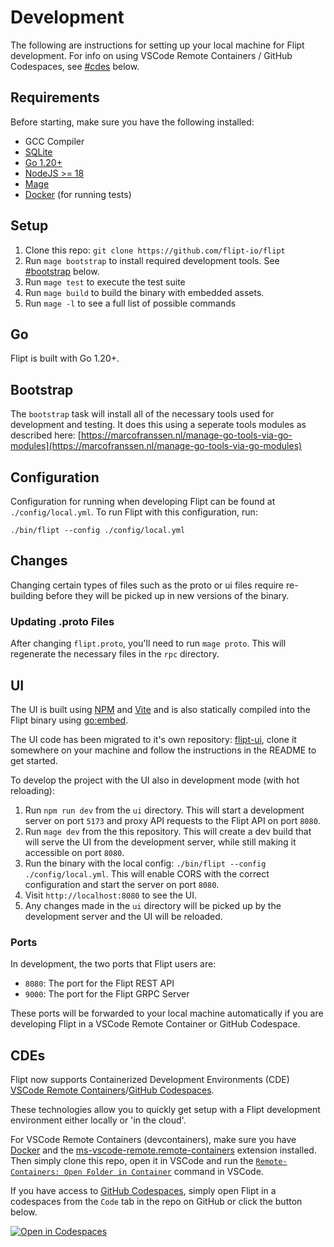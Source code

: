 # Development

The following are instructions for setting up your local machine for Flipt development. For info on using VSCode Remote Containers / GitHub Codespaces, see [#cdes](#cdes) below.

## Requirements

Before starting, make sure you have the following installed:

- GCC Compiler
- [SQLite](https://sqlite.org/index.html)
- [Go 1.20+](https://golang.org/doc/install)
- [NodeJS >= 18](https://nodejs.org/en/)
- [Mage](https://magefile.org/)
- [Docker](https://docs.docker.com/install/) (for running tests)

## Setup

1. Clone this repo: `git clone https://github.com/flipt-io/flipt`
1. Run `mage bootstrap` to install required development tools. See [#bootstrap](#bootstrap) below.
1. Run `mage test` to execute the test suite
1. Run `mage build` to build the binary with embedded assets.
1. Run `mage -l` to see a full list of possible commands

## Go

Flipt is built with Go 1.20+.

## Bootstrap

The `bootstrap` task will install all of the necessary tools used for development and testing. It does this using a seperate tools modules as described here: [https://marcofranssen.nl/manage-go-tools-via-go-modules](https://marcofranssen.nl/manage-go-tools-via-go-modules)

## Configuration

Configuration for running when developing Flipt can be found at `./config/local.yml`. To run Flipt with this configuration, run:

`./bin/flipt --config ./config/local.yml`

## Changes

Changing certain types of files such as the proto or ui files require re-building before they will be picked up in new versions of the binary.

### Updating .proto Files

After changing `flipt.proto`, you'll need to run `mage proto`. This will regenerate the necessary files in the `rpc` directory.

## UI

The UI is built using [NPM](https://nodejs.org/en/) and [Vite](https://vitejs.dev/) and is also statically compiled into the Flipt binary using [go:embed](https://golang.org/pkg/embed/).

The UI code has been migrated to it's own repository: [flipt-ui](https://github.com/flipt-io/flipt-ui), clone it somewhere on your machine and follow the instructions in the README to get started.

To develop the project with the UI also in development mode (with hot reloading):

1. Run `npm run dev` from the `ui` directory. This will start a development server on port `5173` and proxy API requests to the Flipt API on port `8080`.
2. Run `mage dev` from the this repository. This will create a dev build that will serve the UI from the development server, while still making it accessible on port `8080`.
3. Run the binary with the local config: `./bin/flipt --config ./config/local.yml`. This will enable CORS with the correct configuration and start the server on port `8080`.
4. Visit `http://localhost:8080` to see the UI.
5. Any changes made in the `ui` directory will be picked up by the development server and the UI will be reloaded.

### Ports

In development, the two ports that Flipt users are:

- `8080`: The port for the Flipt REST API
- `9000`: The port for the Flipt GRPC Server

These ports will be forwarded to your local machine automatically if you are developing Flipt in a VSCode Remote Container or GitHub Codespace.

## CDEs

Flipt now supports Containerized Development Environments (CDE) [VSCode Remote Containers](https://github.com/Microsoft/vscode-dev-containers)/[GitHub Codespaces](https://github.com/features/codespaces).

These technologies allow you to quickly get setup with a Flipt development environment either locally or 'in the cloud'.

For VSCode Remote Containers (devcontainers), make sure you have [Docker](https://www.docker.com/get-started) and the [ms-vscode-remote.remote-containers](https://marketplace.visualstudio.com/items?itemName=ms-vscode-remote.remote-containers) extension installed. Then simply clone this repo, open it in VSCode and run the [`Remote-Containers: Open Folder in Container`](https://code.visualstudio.com/docs/remote/containers#_quick-start-open-an-existing-folder-in-a-container) command in VSCode.

If you have access to [GitHub Codespaces](https://github.com/features/codespaces), simply open Flipt in a codespaces from the `Code` tab in the repo on GitHub or click the button below.

[![Open in Codespaces](https://github.com/codespaces/badge.svg)](https://github.com/codespaces/new/?repo=flipt-io/flipt)
